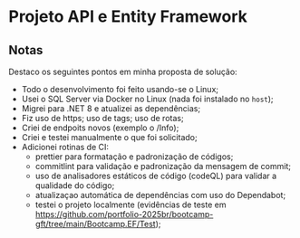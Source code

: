 # Projeto API e Entity Framework

## Notas

Destaco os seguintes pontos em minha proposta de solução:
- Todo o desenvolvimento foi feito usando-se o Linux;
- Usei o SQL Server via Docker no Linux (nada foi instalado no `host`);
- Migrei para .NET 8 e atualizei as dependências;
- Fiz uso de https; uso de tags; uso de rotas;
- Criei de endpoits novos (exemplo o /Info);
- Criei e testei manualmente o que foi solicitado;
- Adicionei rotinas de CI:
  - prettier para formatação e padronização de códigos;
  - commitlint para validação e padronização da mensagem de commit;
  - uso de analisadores estáticos de código (codeQL) para validar a qualidade do código;
  - atualizaçao automática de dependências com uso do Dependabot;
  - testei o projeto localmente (evidências de teste em
    <https://github.com/portfolio-2025br/bootcamp-gft/tree/main/Bootcamp.EF/Test>);
